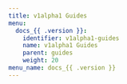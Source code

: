```yaml
---
title: v1alpha1 Guides
menu:
  docs_{{ .version }}:
    identifier: v1alpha1-guides
    name: v1alpha1 Guides
    parent: guides
    weight: 20
menu_name: docs_{{ .version }}
---
```

